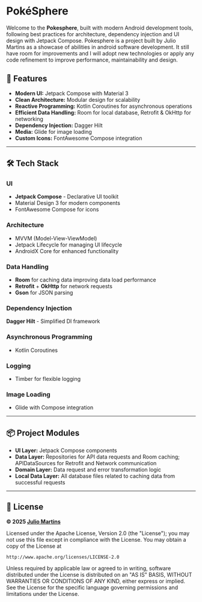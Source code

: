 # PokéSphere
Welcome to the **Pokesphere**, built with modern Android development tools, following best practices for architecture, dependency injection and UI design with Jetpack Compose.
Pokesphere is a project built by Julio Martins as a showcase of abilities in android software development. 
It still have room for improvements and I will adopt new technologies or apply any code refinement to improve performance, maintainability and design.


## 🚀 Features
- **Modern UI:** Jetpack Compose with Material 3
- **Clean Architecture:** Modular design for scalability
- **Reactive Programming:** Kotlin Coroutines for asynchronous operations
- **Efficient Data Handling:** Room for local database, Retrofit & OkHttp for networking
- **Dependency Injection:** Dagger Hilt
- **Media:** Glide for image loading
- **Custom Icons:** FontAwesome Compose integration

---

## 🛠️ Tech Stack

### **UI**
- **Jetpack Compose** - Declarative UI toolkit
- Material Design 3 for modern components
- FontAwesome Compose for icons

### **Architecture**
- MVVM (Model-View-ViewModel)
- Jetpack Lifecycle for managing UI lifecycle
- AndroidX Core for enhanced functionality

### **Data Handling**
- **Room** for caching data improving data load performance 
- **Retrofit** + **OkHttp** for network requests
- **Gson** for JSON parsing

### **Dependency Injection**
**Dagger Hilt** - Simplified DI framework

### **Asynchronous Programming**
- Kotlin Coroutines

### **Logging**
- Timber for flexible logging

### **Image Loading**
- Glide with Compose integration

---

## 📦 Project Modules
- **UI Layer:** Jetpack Compose components
- **Data Layer:** Repositories for API data requests and Room caching; APIDataSources for Retrofit and Network communication
- **Domain Layer:** Data request and error transformation logic
- **Local Data Layer:** All database files related to caching data from successful requests

---

## 📄 License
**© 2025 [Julio Martins](https://github.com/bricklytics)**

Licensed under the Apache License, Version 2.0 (the "License");
you may not use this file except in compliance with the License.
You may obtain a copy of the License at

    http://www.apache.org/licenses/LICENSE-2.0

Unless required by applicable law or agreed to in writing, software
distributed under the License is distributed on an "AS IS" BASIS,
WITHOUT WARRANTIES OR CONDITIONS OF ANY KIND, either express or implied.
See the License for the specific language governing permissions and
limitations under the License.



